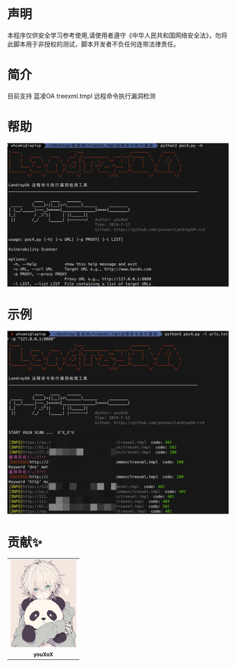 # 声明
  本程序仅供安全学习参考使用,请使用者遵守《中华人民共和国网络安全法》，勿将此脚本用于非授权的测试，脚本开发者不负任何连带法律责任。

# 简介
  目前支持 蓝凌OA treexml.tmpl 远程命令执行漏洞检测

# 帮助
![help.png](help.png)

# 示例
![p.png](p.png)

# 贡献✨

<table>
  <tr>
    <td align="center"><img src="p2.jpg" width="150px;" alt=""/><br /><sub><b>youXoX</b></sub><br />
  </tr>
